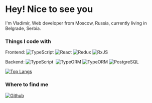 # Hey! Nice to see you
I'm Vladimir, Web developer from Moscow, Russia, currently living in Belgrade, Serbia.

### Things I code with
<p>
  Frontend: 
  <img alt="TypeScript" src="https://img.shields.io/badge/-TypeScript-007ACC?style=flat-square&logo=typescript&logoColor=white" />
  <img alt="React" src="https://img.shields.io/badge/-React-45b8d8?style=flat-square&logo=react&logoColor=white" />
  <img alt="Redux" src="https://img.shields.io/badge/-Redux-764ABC?style=flat-square&logo=redux&logoColor=white" />
  <img alt="RxJS" src="https://img.shields.io/badge/-RxJS-#FF00FF"/>
</p>
<p>
  Backend:
  <img alt="TypeScript" src="https://img.shields.io/badge/-TypeScript-007ACC?style=flat-square&logo=typescript&logoColor=white" />
  <img alt="" src="https://img.shields.io/badge/-ReactJs-61DAFB" />
  <img alt="TypeORM" src="https://img.shields.io/badge/-TypeORM-#FF5733" />
  <img alt="TypeORM" src="https%3A%2F%2Fimg.shields.io%2Fbadge%2F-TypeORM-%23FF5733">
  <img alt="PostgreSQL" src="https://img.shields.io/badge/-PostgreSQL-#4169E1?logo=postgresql" />
</p>

[![Top Langs](https://github-readme-stats.vercel.app/api/top-langs/?username=VladimirFyodorov&theme=dark&layout=compact)](https://github.com/anuraghazra/github-readme-stats)


### Where to find me
<p>
  <a href="https://github.com/VladimirFyodorov" target="_blank">
    <img alt="Github" src="https://img.shields.io/badge/GitHub-%2312100E.svg?&style=for-the-badge&logo=Github&logoColor=white" />
  </a>
</p>
